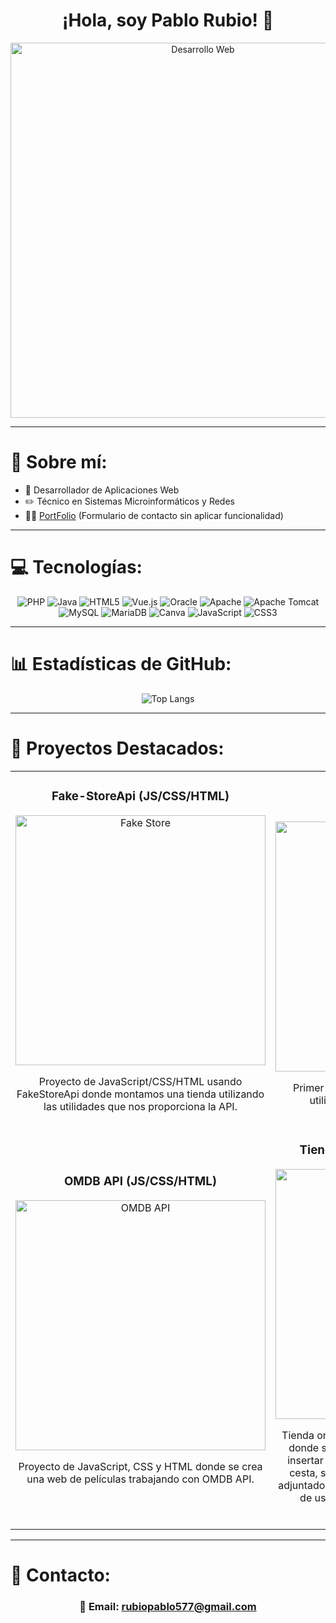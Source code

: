 <div align="center">
  <h1 align="center">¡Hola, soy Pablo Rubio! 👋</h1>
  <img src="https://www.nunsys.com/wp-content/uploads/2022/11/desarrollo-web.png" alt="Desarrollo Web" width="600">
</div>

---

# 💫 Sobre mí:<br>
- 📲 Desarrollador de Aplicaciones Web<br>
- ✏️ Técnico en Sistemas Microinformáticos y Redes<br>
- 🧑‍💻 [PortFolio](https://github.com/pablillo20/PortFolio.git) (Formulario de contacto sin aplicar funcionalidad)

---

# 💻 Tecnologías:
<div align="center">
  <img src="https://img.shields.io/badge/php-%23777BB4.svg?style=for-the-badge&logo=php&logoColor=white" alt="PHP">
  <img src="https://img.shields.io/badge/java-%23ED8B00.svg?style=for-the-badge&logo=openjdk&logoColor=white" alt="Java">
  <img src="https://img.shields.io/badge/html5-%23E34F26.svg?style=for-the-badge&logo=html5&logoColor=white" alt="HTML5">
  <img src="https://img.shields.io/badge/vue.js-%2335495e.svg?style=for-the-badge&logo=vuedotjs&logoColor=%234FC08D" alt="Vue.js">
  <img src="https://img.shields.io/badge/Oracle-F80000?style=for-the-badge&logo=oracle&logoColor=white" alt="Oracle">
  <img src="https://img.shields.io/badge/apache-%23D42029.svg?style=for-the-badge&logo=apache&logoColor=white" alt="Apache">
  <img src="https://img.shields.io/badge/apache%20tomcat-%23F8DC75.svg?style=for-the-badge&logo=apache-tomcat&logoColor=black" alt="Apache Tomcat">
  <img src="https://img.shields.io/badge/mysql-4479A1.svg?style=for-the-badge&logo=mysql&logoColor=white" alt="MySQL">
  <img src="https://img.shields.io/badge/MariaDB-003545?style=for-the-badge&logo=mariadb&logoColor=white" alt="MariaDB">
  <img src="https://img.shields.io/badge/Canva-%2300C4CC.svg?style=for-the-badge&logo=Canva&logoColor=white" alt="Canva">
  <img src="https://img.shields.io/badge/javascript-%23323330.svg?style=for-the-badge&logo=javascript&logoColor=%23F7DF1E" alt="JavaScript">
  <img src="https://img.shields.io/badge/css3-%231572B6.svg?style=for-the-badge&logo=css3&logoColor=white" alt="CSS3">
</div>

---

# 📊 Estadísticas de GitHub:
<div align="center">
  <img src="https://github-readme-stats.vercel.app/api/top-langs/?username=pablillo20&theme=dark&hide_border=true&include_all_commits=false&count_private=false&layout=compact" alt="Top Langs">
</div>

---

# 🌟 Proyectos Destacados:
<table>
<tr>
<td width="50%">
<h3 align="center">Fake-StoreApi (JS/CSS/HTML)</h3>
<div align="center">
<a href="https://github.com/pablillo20/Tienda-FakeStoreApi.git" target="_blank">
  <img src="https://p92.hu/binaries/content/gallery/p92website/technologies/htmlcssjs-overview.png" width="400" alt="Fake Store">
</a>
<p>Proyecto de JavaScript/CSS/HTML usando FakeStoreApi donde montamos una tienda utilizando las utilidades que nos proporciona la API.</p>
</div>
</td>

<td width="50%">
<h3 align="center">CLINICA (PHP-MVC)</h3>
<div align="center">
<a href="https://github.com/pablillo20/ProyectoClinica-PHP.git" target="_blank">
  <img src="https://lh4.googleusercontent.com/proxy/Wjo9GJdGSGdRm-aIFYia-e56Qlj2WhZfKhv3VL69Gcjf5yyXkC8UpFaeessh4MUCl3u-O0yEGwFCamDIEbYI3iXUlwXrxs72jICGU-thWeoaGJsCgjWcAq2n5bQFMiYxjQ" width="400" alt="Clinica PHP">
</a>
<p>Primer proyecto importante realizado en PHP, utilizando el modelo Vista Controlador.</p>
</div>
</td>
</tr>

<tr>
<td width="50%">
<h3 align="center">OMDB API (JS/CSS/HTML)</h3>
<div align="center">
<a href="https://github.com/pablillo20/ProyectoPeliculas-omdb.git" target="_blank">
  <img src="https://miro.medium.com/v2/resize:fit:545/1*L0NU4Ad5WZ4YFSuUeMHGSA.png" width="400" alt="OMDB API">
</a>
<p>Proyecto de JavaScript, CSS y HTML donde se crea una web de películas trabajando con OMDB API.</p>
</div>
</td>

<td width="50%">
<h3 align="center">Tienda PHP (Proyecto en progreso)</h3>
<div align="center">
<a href="https://github.com/pablillo20/FakeStorePHP.git" target="_blank">
  <img src="https://i.ytimg.com/vi/9WGKFfsdLEc/hq720.jpg?sqp=-oaymwEXCK4FEIIDSFryq4qpAwkIARUAAIhCGAE=&rs=AOn4CLCw0wnEsy_ml-zQLuOw_6rk86ELEA" width="400" alt="Tienda PHP">
</a>
<p>Tienda online usando el modelo Vista Controlador, donde se implementarán funcionalidades como insertar productos, ver productos por categoría, cesta, simulación de compra, envío de correos, adjuntado PDF al finalizar la compra, login y registro de usuarios, con permisos especiales para administradores.</p>
</div>
</td>
</tr>
</table>

---

# 📧 Contacto:
<div align="center">
  <h3>📩 Email: <a href="mailto:rubiopablo577@gmail.com">rubiopablo577@gmail.com</a></h3>
</div>






